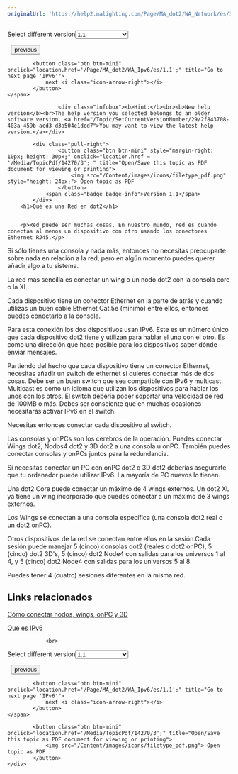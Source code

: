 ```yaml
---
originalUrl: 'https://help2.malighting.com/Page/MA_dot2/WA_Network/es/1.1'
---
```


<div class="topic-navigation">

<div class="pull-right">
	<span class="pull-left">


<div class="pull-left">
<form action="/Topic/SetCurrentVersionNumber" class="form-inline" id="frmTagSelector" method="post">	<span class="form-mini">
		<div class="input-prepend"><span class="add-on">Select different version</span><select autocomplete="off" id="versionNumberId" name="versionNumberId" onchange="$(this).closest('#frmTagSelector').submit();" style="width: 120px;"><option value="">- latest -</option>
<option selected="selected" value="3">1.1</option>
<option value="7">1.2</option>
<option value="12">1.3</option>
<option value="16">1.5</option>
<option value="29">1.9</option>
</select></div>
		<input data-val="true" data-val-number="The field Int32 must be a number." data-val-required="The Int32 field is required." id="ProductId" name="ProductId" type="hidden" value="7">
		<input id="CurrentGuid" name="CurrentGuid" type="hidden" value="2f843708-403a-459b-acd3-d3a504e1dcd7">
	</span>
</form></div>&nbsp;	</span>
	<span class="pull-right" style="white-space: nowrap;">
			<button class="btn btn-mini" onclick="location.href='/Page/MA_dot2/WA_PreviewAndBlind/es/1.1'; " title="Go to previous page 'Vista previa y Blind'">
				<i class="icon-arrow-left"></i> previous
			</button>

			<button class="btn btn-mini" onclick="location.href='/Page/MA_dot2/WA_Ipv6/es/1.1';" title="Go to next page 'IPv6'">
				next <i class="icon-arrow-right"></i> 
			</button>
	</span>
</div>
<div class="clear-fix" style="margin-bottom: 10px"></div>
</div>

					<div class="infobox"><b>Hint:</b><br><b>New help version</b><br>The help version you selected belongs to an older software version. <a href="/Topic/SetCurrentVersionNumber/29/2f843708-403a-459b-acd3-d3a504e1dcd7">You may want to view the latest help version.</a></div>

			<div class="pull-right">
					<button class="btn btn-mini" style="margin-right: 10px; height: 30px;" onclick="location.href = '/Media/TopicPdf/14270/3'; " title="Open/Save this topic as PDF document for viewing or printing">
						<img src="/Content/images/icons/filetype_pdf.png" style="height: 24px;"> Open topic as PDF
					</button>
				<span class="badge badge-info">Version 1.1</span>
			</div>
		<h1>Qué es una Red en dot2</h1>


		<p>Red puede ser muchas cosas. En nuestro mundo, red es cuando conectas al menos un dispositivo con otro usando los conectores Ethernet RJ45.</p>

<p>Si sólo tienes una consola y nada más, entonces no necesitas preocuparte sobre nada en relación a la red, pero en algún momento puedes querer añadir algo a tu sistema.</p>

<p>La red más sencilla es conectar un wing o un nodo dot2 con la consola core o la XL.</p>

<p>Cada dispositivo tiene un conector Ethernet en la parte de atrás y cuando utilizas un buen cable Ethernet Cat.5e (mínimo) entre ellos, entonces puedes conectarlo a la consola.</p>

<p>Para esta conexión los dos dispositivos usan IPv6. Este es un número único que cada dispositivo dot2 tiene y utilizan para hablar el uno con el otro. Es como una dirección que hace posible para los dispositivos saber dónde enviar mensajes.</p>

<p>Partiendo del hecho que cada dispositivo tiene un conector Ethernet, necesitas añadir un switch de ethernet si quieres conectar más de dos cosas. Debe ser un buen switch que sea compatible con IPv6 y multicast. Multicast es como un idioma que utilizan los dispositivos para hablar los unos con los otros. El switch debería poder soportar una velocidad de red de 100MB o más. Debes ser consciente que en muchas ocasiones necesitarás activar IPv6 en el switch.</p>

<p>Necesitas entonces conectar cada dispositivo al switch.</p>

<p>Las consolas y onPCs son los cerebros de la operación. Puedes conectar Wings dot2, Nodos4 dot2 y 3D dot2 a una consola u onPC. También puedes conectar consolas y onPCs juntos para la redundancia.</p>

<p>Si necesitas conectar un PC con onPC dot2 o 3D dot2 deberías asegurarte que tu ordenador puede utilizar&nbsp;IPv6. La mayoría de PC nuevos lo tienen.</p>

<p>Una dot2 Core puede conectar un máximo de 4 wings externos. Un dot2 XL ya tiene un wing incorporado que puedes conectar a un máximo de 3 wings externos.</p>

<p>Los Wings se conectan a una consola específica (una consola dot2 real o un dot2 onPC).</p>

<p>Otros dispositivos de la red se conectan entre ellos en la sesión.Cada sesión puede manejar 5 (cinco) consolas dot2 (reales o dot2 onPC),&nbsp;5 (cinco) dot2 3D's,&nbsp;5 (cinco)&nbsp;dot2 Node4 con salidas para los universos 1 al 4, y 5 (cinco) dot2 Node4 con salidas para los universos 5 al 8.</p>

<p>Puedes tener 4 (cuatro) sesiones diferentes en la misma red.</p>

<a name="toc_header_anchor_1" id="toc_header_anchor_1" class="topic-toc-item"></a><h2>Links relacionados</h2>

<p><a href="/Topic/021f5292-de29-41b0-9552-3540e90ba5de">Cómo conectar nodos, wings, onPC y 3D</a>&nbsp;</p>

<p><a href="/Topic/f1b7cb49-645d-4aa2-b435-a852501289f0">Qué es IPv6</a></p>


				<br>
<div class="topic-navigation">

<div class="pull-right">
	<span class="pull-left">


<div class="pull-left">
<form action="/Topic/SetCurrentVersionNumber" class="form-inline" id="frmTagSelector" method="post">	<span class="form-mini">
		<div class="input-prepend"><span class="add-on">Select different version</span><select autocomplete="off" id="versionNumberId" name="versionNumberId" onchange="$(this).closest('#frmTagSelector').submit();" style="width: 120px;"><option value="">- latest -</option>
<option selected="selected" value="3">1.1</option>
<option value="7">1.2</option>
<option value="12">1.3</option>
<option value="16">1.5</option>
<option value="29">1.9</option>
</select></div>
		<input data-val="true" data-val-number="The field Int32 must be a number." data-val-required="The Int32 field is required." id="ProductId" name="ProductId" type="hidden" value="7">
		<input id="CurrentGuid" name="CurrentGuid" type="hidden" value="2f843708-403a-459b-acd3-d3a504e1dcd7">
	</span>
</form></div>&nbsp;	</span>
	<span class="pull-right" style="white-space: nowrap;">
			<button class="btn btn-mini" onclick="location.href='/Page/MA_dot2/WA_PreviewAndBlind/es/1.1'; " title="Go to previous page 'Vista previa y Blind'">
				<i class="icon-arrow-left"></i> previous
			</button>

			<button class="btn btn-mini" onclick="location.href='/Page/MA_dot2/WA_Ipv6/es/1.1';" title="Go to next page 'IPv6'">
				next <i class="icon-arrow-right"></i> 
			</button>
	</span>
</div>
	<div class="clear-fix"></div>
	<div class="pull-right">
	
			<button class="btn btn-mini" onclick="location.href='/Media/TopicPdf/14270/3';" title="Open/Save this topic as PDF document for viewing or printing">
				<img src="/Content/images/icons/filetype_pdf.png"> Open topic as PDF
			</button>
	</div>
<div class="clear-fix" style="margin-bottom: 10px"></div>
</div>

	
